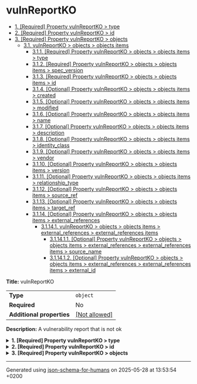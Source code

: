 # vulnReportKO

- [1. [Required] Property vulnReportKO > type](#type)
- [2. [Required] Property vulnReportKO > id](#id)
- [3. [Required] Property vulnReportKO > objects](#objects)
  - [3.1. vulnReportKO > objects > objects items](#autogenerated_heading_2)
    - [3.1.1. [Required] Property vulnReportKO > objects > objects items > type](#objects_items_type)
    - [3.1.2. [Required] Property vulnReportKO > objects > objects items > spec_version](#objects_items_spec_version)
    - [3.1.3. [Required] Property vulnReportKO > objects > objects items > id](#objects_items_id)
    - [3.1.4. [Optional] Property vulnReportKO > objects > objects items > created](#objects_items_created)
    - [3.1.5. [Optional] Property vulnReportKO > objects > objects items > modified](#objects_items_modified)
    - [3.1.6. [Optional] Property vulnReportKO > objects > objects items > name](#objects_items_name)
    - [3.1.7. [Optional] Property vulnReportKO > objects > objects items > description](#objects_items_description)
    - [3.1.8. [Optional] Property vulnReportKO > objects > objects items > identity_class](#objects_items_identity_class)
    - [3.1.9. [Optional] Property vulnReportKO > objects > objects items > vendor](#objects_items_vendor)
    - [3.1.10. [Optional] Property vulnReportKO > objects > objects items > version](#objects_items_version)
    - [3.1.11. [Optional] Property vulnReportKO > objects > objects items > relationship_type](#objects_items_relationship_type)
    - [3.1.12. [Optional] Property vulnReportKO > objects > objects items > source_ref](#objects_items_source_ref)
    - [3.1.13. [Optional] Property vulnReportKO > objects > objects items > target_ref](#objects_items_target_ref)
    - [3.1.14. [Optional] Property vulnReportKO > objects > objects items > external_references](#objects_items_external_references)
      - [3.1.14.1. vulnReportKO > objects > objects items > external_references > external_references items](#autogenerated_heading_3)
        - [3.1.14.1.1. [Optional] Property vulnReportKO > objects > objects items > external_references > external_references items > source_name](#objects_items_external_references_items_source_name)
        - [3.1.14.1.2. [Optional] Property vulnReportKO > objects > objects items > external_references > external_references items > external_id](#objects_items_external_references_items_external_id)

**Title:** vulnReportKO

|                           |                                                         |
| ------------------------- | ------------------------------------------------------- |
| **Type**                  | `object`                                                |
| **Required**              | No                                                      |
| **Additional properties** | [[Not allowed]](# "Additional Properties not allowed.") |

**Description:** A vulnerability report that is not ok

<details>
<summary>
<strong> <a name="type"></a>1. [Required] Property vulnReportKO > type</strong>  

</summary>
<blockquote>

|              |          |
| ------------ | -------- |
| **Type**     | `string` |
| **Required** | Yes      |

**Description:** property extension from the request (coming from the STIX format)

</blockquote>
</details>

<details>
<summary>
<strong> <a name="id"></a>2. [Required] Property vulnReportKO > id</strong>  

</summary>
<blockquote>

|              |          |
| ------------ | -------- |
| **Type**     | `string` |
| **Required** | Yes      |

| Restrictions                      |                                                                           |
| --------------------------------- | ------------------------------------------------------------------------- |
| **Must match regular expression** | ```^bundle--.*$``` [Test](https://regex101.com/?regex=%5Ebundle--.%2A%24) |

</blockquote>
</details>

<details>
<summary>
<strong> <a name="objects"></a>3. [Required] Property vulnReportKO > objects</strong>  

</summary>
<blockquote>

|              |                   |
| ------------ | ----------------- |
| **Type**     | `array of object` |
| **Required** | Yes               |

|                      | Array restrictions |
| -------------------- | ------------------ |
| **Min items**        | N/A                |
| **Max items**        | N/A                |
| **Items unicity**    | False              |
| **Additional items** | False              |
| **Tuple validation** | See below          |

| Each item of this array must be | Description |
| ------------------------------- | ----------- |
| [objects items](#objects_items) | -           |

### <a name="autogenerated_heading_2"></a>3.1. vulnReportKO > objects > objects items

|                           |                                                         |
| ------------------------- | ------------------------------------------------------- |
| **Type**                  | `object`                                                |
| **Required**              | No                                                      |
| **Additional properties** | [[Not allowed]](# "Additional Properties not allowed.") |

<details>
<summary>
<strong> <a name="objects_items_type"></a>3.1.1. [Required] Property vulnReportKO > objects > objects items > type</strong>  

</summary>
<blockquote>

|              |          |
| ------------ | -------- |
| **Type**     | `string` |
| **Required** | Yes      |

**Description:** type of the object

</blockquote>
</details>

<details>
<summary>
<strong> <a name="objects_items_spec_version"></a>3.1.2. [Required] Property vulnReportKO > objects > objects items > spec_version</strong>  

</summary>
<blockquote>

|              |          |
| ------------ | -------- |
| **Type**     | `string` |
| **Required** | Yes      |

**Description:** version of the stix format

</blockquote>
</details>

<details>
<summary>
<strong> <a name="objects_items_id"></a>3.1.3. [Required] Property vulnReportKO > objects > objects items > id</strong>  

</summary>
<blockquote>

|              |          |
| ------------ | -------- |
| **Type**     | `string` |
| **Required** | Yes      |

</blockquote>
</details>

<details>
<summary>
<strong> <a name="objects_items_created"></a>3.1.4. [Optional] Property vulnReportKO > objects > objects items > created</strong>  

</summary>
<blockquote>

|              |             |
| ------------ | ----------- |
| **Type**     | `string`    |
| **Required** | No          |
| **Format**   | `date-time` |

**Description:** timestamp of the creation in ISO-8601 (UTC)

</blockquote>
</details>

<details>
<summary>
<strong> <a name="objects_items_modified"></a>3.1.5. [Optional] Property vulnReportKO > objects > objects items > modified</strong>  

</summary>
<blockquote>

|              |             |
| ------------ | ----------- |
| **Type**     | `string`    |
| **Required** | No          |
| **Format**   | `date-time` |

**Description:** timestamp of the modification in ISO-8601 (UTC)

</blockquote>
</details>

<details>
<summary>
<strong> <a name="objects_items_name"></a>3.1.6. [Optional] Property vulnReportKO > objects > objects items > name</strong>  

</summary>
<blockquote>

|              |          |
| ------------ | -------- |
| **Type**     | `string` |
| **Required** | No       |

</blockquote>
</details>

<details>
<summary>
<strong> <a name="objects_items_description"></a>3.1.7. [Optional] Property vulnReportKO > objects > objects items > description</strong>  

</summary>
<blockquote>

|              |          |
| ------------ | -------- |
| **Type**     | `string` |
| **Required** | No       |

</blockquote>
</details>

<details>
<summary>
<strong> <a name="objects_items_identity_class"></a>3.1.8. [Optional] Property vulnReportKO > objects > objects items > identity_class</strong>  

</summary>
<blockquote>

|              |          |
| ------------ | -------- |
| **Type**     | `string` |
| **Required** | No       |

**Description:** vehicle identification number (VIN)

</blockquote>
</details>

<details>
<summary>
<strong> <a name="objects_items_vendor"></a>3.1.9. [Optional] Property vulnReportKO > objects > objects items > vendor</strong>  

</summary>
<blockquote>

|              |          |
| ------------ | -------- |
| **Type**     | `string` |
| **Required** | No       |

**Description:** vendor of the software

</blockquote>
</details>

<details>
<summary>
<strong> <a name="objects_items_version"></a>3.1.10. [Optional] Property vulnReportKO > objects > objects items > version</strong>  

</summary>
<blockquote>

|              |          |
| ------------ | -------- |
| **Type**     | `string` |
| **Required** | No       |

**Description:** software version

</blockquote>
</details>

<details>
<summary>
<strong> <a name="objects_items_relationship_type"></a>3.1.11. [Optional] Property vulnReportKO > objects > objects items > relationship_type</strong>  

</summary>
<blockquote>

|              |          |
| ------------ | -------- |
| **Type**     | `string` |
| **Required** | No       |

**Description:** relationship type of the deviation

</blockquote>
</details>

<details>
<summary>
<strong> <a name="objects_items_source_ref"></a>3.1.12. [Optional] Property vulnReportKO > objects > objects items > source_ref</strong>  

</summary>
<blockquote>

|              |          |
| ------------ | -------- |
| **Type**     | `string` |
| **Required** | No       |

**Description:** reference to the source indicator

</blockquote>
</details>

<details>
<summary>
<strong> <a name="objects_items_target_ref"></a>3.1.13. [Optional] Property vulnReportKO > objects > objects items > target_ref</strong>  

</summary>
<blockquote>

|              |          |
| ------------ | -------- |
| **Type**     | `string` |
| **Required** | No       |

**Description:** reference to the target indicator

</blockquote>
</details>

<details>
<summary>
<strong> <a name="objects_items_external_references"></a>3.1.14. [Optional] Property vulnReportKO > objects > objects items > external_references</strong>  

</summary>
<blockquote>

|              |                   |
| ------------ | ----------------- |
| **Type**     | `array of object` |
| **Required** | No                |

|                      | Array restrictions |
| -------------------- | ------------------ |
| **Min items**        | N/A                |
| **Max items**        | N/A                |
| **Items unicity**    | False              |
| **Additional items** | False              |
| **Tuple validation** | See below          |

| Each item of this array must be                                       | Description |
| --------------------------------------------------------------------- | ----------- |
| [external_references items](#objects_items_external_references_items) | -           |

##### <a name="autogenerated_heading_3"></a>3.1.14.1. vulnReportKO > objects > objects items > external_references > external_references items

|                           |                                                                           |
| ------------------------- | ------------------------------------------------------------------------- |
| **Type**                  | `object`                                                                  |
| **Required**              | No                                                                        |
| **Additional properties** | [[Any type: allowed]](# "Additional Properties of any type are allowed.") |

<details>
<summary>
<strong> <a name="objects_items_external_references_items_source_name"></a>3.1.14.1.1. [Optional] Property vulnReportKO > objects > objects items > external_references > external_references items > source_name</strong>  

</summary>
<blockquote>

|              |          |
| ------------ | -------- |
| **Type**     | `string` |
| **Required** | No       |

**Description:** Name of the source

</blockquote>
</details>

<details>
<summary>
<strong> <a name="objects_items_external_references_items_external_id"></a>3.1.14.1.2. [Optional] Property vulnReportKO > objects > objects items > external_references > external_references items > external_id</strong>  

</summary>
<blockquote>

|              |          |
| ------------ | -------- |
| **Type**     | `string` |
| **Required** | No       |

</blockquote>
</details>

</blockquote>
</details>

</blockquote>
</details>

----------------------------------------------------------------------------------------------------------------------------
Generated using [json-schema-for-humans](https://github.com/coveooss/json-schema-for-humans) on 2025-05-28 at 13:53:54 +0200